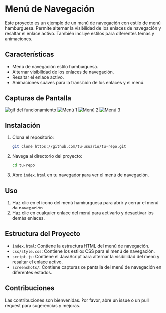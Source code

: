 
# Menú de Navegación

Este proyecto es un ejemplo de un menú de navegación con estilo de menú hamburguesa. Permite alternar la visibilidad de los enlaces de navegación y resaltar el enlace activo. También incluye estilos para diferentes temas y animaciones.

## Características

- Menú de navegación estilo hamburguesa.
- Alternar visibilidad de los enlaces de navegación.
- Resaltar el enlace activo.
- Animaciones suaves para la transición de los enlaces y el menú.

## Capturas de Pantalla

![gif del funcionamiento](screenshots/open_menu.png)
![Menú 1](screenshots/closed_menu.png)
![Menú 2](screenshots/closed_menu.png)
![Menú 3](screenshots/closed_menu.png)

## Instalación

1. Clona el repositorio:
    ```sh
    git clone https://github.com/tu-usuario/tu-repo.git
    ```
2. Navega al directorio del proyecto:
    ```sh
    cd tu-repo
    ```
3. Abre `index.html` en tu navegador para ver el menú de navegación.

## Uso

1. Haz clic en el icono del menú hamburguesa para abrir y cerrar el menú de navegación.
2. Haz clic en cualquier enlace del menú para activarlo y desactivar los demás enlaces.

## Estructura del Proyecto

- `index.html`: Contiene la estructura HTML del menú de navegación.
- `css/style.css`: Contiene los estilos CSS para el menú de navegación.
- `script.js`: Contiene el JavaScript para alternar la visibilidad del menú y resaltar el enlace activo.
- `screenshots/`: Contiene capturas de pantalla del menú de navegación en diferentes estados.


## Contribuciones

Las contribuciones son bienvenidas. Por favor, abre un issue o un pull request para sugerencias y mejoras.

